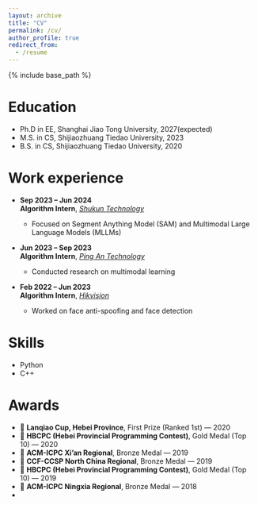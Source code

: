 ```yaml
---
layout: archive
title: "CV"
permalink: /cv/
author_profile: true
redirect_from:
  - /resume
---
```


{% include base_path %}

Education
======
* Ph.D in EE, Shanghai Jiao Tong University, 2027(expected)
* M.S. in CS, Shijiaozhuang Tiedao University, 2023
* B.S. in CS, Shijiaozhuang Tiedao University, 2020

Work experience
======

- **Sep 2023 – Jun 2024**  
  **Algorithm Intern**, [*Shukun Technology*](https://www.shukun.com/)  
  - Focused on Segment Anything Model (SAM) and Multimodal Large Language Models (MLLMs)

- **Jun 2023 – Sep 2023**  
  **Algorithm Intern**, [*Ping An Technology*](https://tech.pingan.com/)  
  - Conducted research on multimodal learning

- **Feb 2022 – Jun 2023**  
  **Algorithm Intern**, [*Hikvision*](https://www.hikvision.com/cn/)  
  - Worked on face anti-spoofing and face detection
  
Skills
======
* Python
* C++


Awards
======
- 🥇 **Lanqiao Cup, Hebei Province**, First Prize (Ranked 1st) — 2020  
- 🥇 **HBCPC (Hebei Provincial Programming Contest)**, Gold Medal (Top 10) — 2020  
- 🥉 **ACM-ICPC Xi’an Regional**, Bronze Medal — 2019  
- 🥉 **CCF-CCSP North China Regional**, Bronze Medal — 2019  
- 🥇 **HBCPC (Hebei Provincial Programming Contest)**, Gold Medal (Top 10) — 2019  
- 🥉 **ACM-ICPC Ningxia Regional**, Bronze Medal — 2018
- 
<!-- 
Publications
======
  <ul>{% for post in site.publications reversed %}
    {% include archive-single-cv.html %}
  {% endfor %}</ul>
  
Talks
======
  <ul>{% for post in site.talks reversed %}
    {% include archive-single-talk-cv.html  %}
  {% endfor %}</ul>
  
Teaching
======
  <ul>{% for post in site.teaching reversed %}
    {% include archive-single-cv.html %}
  {% endfor %}</ul>
  
Service and leadership
======
* Currently signed in to 43 different slack teams
 -->
